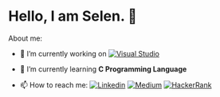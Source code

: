 # Hello, I am Selen. 👋

About me:

- 🔭 I’m currently working on [![Visual Studio](https://img.shields.io/badge/--6C33AF?logo=visual%20studio)](https://visualstudio.microsoft.com/)
- 🌱 I’m currently learning **C Programming Language**



- 📫 How to reach me: [![Linkedin](https://img.icons8.com/fluency/48/000000/linkedin.png)](https://www.linkedin.com/in/z-selen-salman/) [![Medium](https://img.icons8.com/ios-filled/48/000000/medium-monogram--v1.png)](https://medium.com/@salmanselen) [![HackerRank](https://img.icons8.com/external-tal-revivo-color-tal-revivo/48/000000/external-hackerrank-is-a-technology-company-that-focuses-on-competitive-programming-logo-color-tal-revivo.png)](https://www.hackerrank.com/salmanselen)
